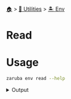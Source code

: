 <!--startTocHeader-->
[🏠](../../README.md) > [🔧 Utilities](../README.md) > [🏝️ Env](README.md)
# Read
<!--endTocHeader-->

# Usage

<!--startCode-->
```bash
zaruba env read --help
```
 
<details>
<summary>Output</summary>
 
```````
Read environment variable from env file and return a jsonMap.

Usage:
  zaruba env read <strFileName> [flags]

Examples:

> cat .env
SERVER=localhost
PORT=3306
> zaruba env read .env
{"SERVER": "localhost", "PORT": "3306"}


Flags:
  -h, --help            help for read
  -p, --prefix string   environment prefix
```````
</details>
<!--endCode-->

<!--startTocSubTopic-->
<!--endTocSubTopic-->